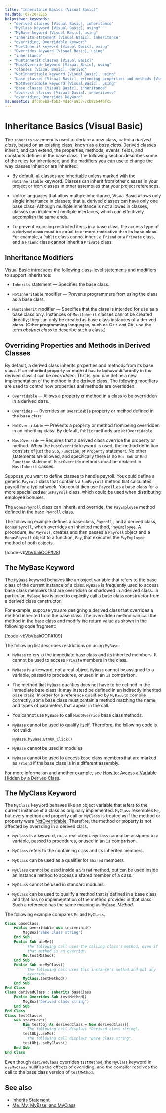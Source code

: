 ```yaml
---
title: "Inheritance Basics (Visual Basic)"
ms.date: 07/20/2015
helpviewer_keywords: 
  - "derived classes [Visual Basic], inheritance"
  - "MyClass keyword [Visual Basic], using"
  - "MyBase keyword [Visual Basic], using"
  - "Inherits statement [Visual Basic], inheritance"
  - "overriding, Overridable keyword"
  - "MustInherit keyword [Visual Basic], using"
  - "Overrides keyword [Visual Basic], using"
  - "inheritance"
  - "MustInherit classes [Visual Basic]"
  - "MustOverride keyword [Visual Basic], using"
  - "classes [Visual Basic], derived"
  - "NotInheritable keyword [Visual Basic], using"
  - "base classes [Visual Basic], extending properties and methods [Visual Basic]"
  - "NotOverridable keyword [Visual Basic], using"
  - "base classes [Visual Basic], inheritance"
  - "abstract classes [Visual Basic], inheritance"
  - "overriding, Overrides keyword"
ms.assetid: dfc8deba-f5b3-4d1d-a937-7cb826446fc5
---
```

# Inheritance Basics (Visual Basic)
The `Inherits` statement is used to declare a new class, called a *derived class*, based on an existing class, known as a *base class*. Derived classes inherit, and can extend, the properties, methods, events, fields, and constants defined in the base class. The following section describes some of the rules for inheritance, and the modifiers you can use to change the way classes inherit or are inherited:  
  
-   By default, all classes are inheritable unless marked with the `NotInheritable` keyword. Classes can inherit from other classes in your project or from classes in other assemblies that your project references.  
  
-   Unlike languages that allow multiple inheritance, Visual Basic allows only single inheritance in classes; that is, derived classes can have only one base class. Although multiple inheritance is not allowed in classes, classes can implement multiple interfaces, which can effectively accomplish the same ends.  
  
-   To prevent exposing restricted items in a base class, the access type of a derived class must be equal to or more restrictive than its base class. For example, a `Public` class cannot inherit a `Friend` or a `Private` class, and a `Friend` class cannot inherit a `Private` class.  
  
## Inheritance Modifiers  
 Visual Basic introduces the following class-level statements and modifiers to support inheritance:  
  
-   `Inherits` statement — Specifies the base class.  
  
-   `NotInheritable` modifier — Prevents programmers from using the class as a base class.  
  
-   `MustInherit` modifier — Specifies that the class is intended for use as a base class only. Instances of `MustInherit` classes cannot be created directly; they can only be created as base class instances of a derived class. (Other programming languages, such as C++ and C#, use the term *abstract class* to describe such a class.)  
  
## Overriding Properties and Methods in Derived Classes  
 By default, a derived class inherits properties and methods from its base class. If an inherited property or method has to behave differently in the derived class it can be *overridden*. That is, you can define a new implementation of the method in the derived class. The following modifiers are used to control how properties and methods are overridden:  
  
-   `Overridable` — Allows a property or method in a class to be overridden in a derived class.  
  
-   `Overrides` — Overrides an `Overridable` property or method defined in the base class.  
  
-   `NotOverridable` — Prevents a property or method from being overridden in an inheriting class. By default, `Public` methods are `NotOverridable`.  
  
-   `MustOverride` — Requires that a derived class override the property or method. When the `MustOverride` keyword is used, the method definition consists of just the `Sub`, `Function`, or `Property` statement. No other statements are allowed, and specifically there is no `End Sub` or `End Function` statement. `MustOverride` methods must be declared in `MustInherit` classes.  
  
 Suppose you want to define classes to handle payroll. You could define a generic `Payroll` class that contains a `RunPayroll` method that calculates payroll for a typical week. You could then use `Payroll` as a base class for a more specialized `BonusPayroll` class, which could be used when distributing employee bonuses.  
  
 The `BonusPayroll` class can inherit, and override, the `PayEmployee` method defined in the base `Payroll` class.  
  
 The following example defines a base class, `Payroll,` and a derived class, `BonusPayroll`, which overrides an inherited method, `PayEmployee`. A procedure, `RunPayroll`, creates and then passes a `Payroll` object and a `BonusPayroll` object to a function, `Pay`, that executes the `PayEmployee` method of both objects.  
  
 [!code-vb[VbVbalrOOP#28](~/samples/snippets/visualbasic/VS_Snippets_VBCSharp/VbVbalrOOP/VB/OOP.vb#28)]  
  
## The MyBase Keyword  
 The `MyBase` keyword behaves like an object variable that refers to the base class of the current instance of a class. `MyBase` is frequently used to access base class members that are overridden or shadowed in a derived class. In particular, `MyBase.New` is used to explicitly call a base class constructor from a derived class constructor.  
  
 For example, suppose you are designing a derived class that overrides a method inherited from the base class. The overridden method can call the method in the base class and modify the return value as shown in the following code fragment:  
  
 [!code-vb[VbVbalrOOP#109](~/samples/snippets/visualbasic/VS_Snippets_VBCSharp/VbVbalrOOP/VB/OOP.vb#109)]  
  
 The following list describes restrictions on using `MyBase`:  
  
-   `MyBase` refers to the immediate base class and its inherited members. It cannot be used to access `Private` members in the class.  
  
-   `MyBase` is a keyword, not a real object. `MyBase` cannot be assigned to a variable, passed to procedures, or used in an `Is` comparison.  
  
-   The method that `MyBase` qualifies does not have to be defined in the immediate base class; it may instead be defined in an indirectly inherited base class. In order for a reference qualified by `MyBase` to compile correctly, some base class must contain a method matching the name and types of parameters that appear in the call.  
  
-   You cannot use `MyBase` to call `MustOverride` base class methods.  
  
-   `MyBase` cannot be used to qualify itself. Therefore, the following code is not valid:  
  
     `MyBase.MyBase.BtnOK_Click()`  
  
-   `MyBase` cannot be used in modules.  
  
-   `MyBase` cannot be used to access base class members that are marked as `Friend` if the base class is in a different assembly.  
  
 For more information and another example, see [How to: Access a Variable Hidden by a Derived Class](../../../../visual-basic/programming-guide/language-features/declared-elements/how-to-access-a-variable-hidden-by-a-derived-class.md).  
  
## The MyClass Keyword  
 The `MyClass` keyword behaves like an object variable that refers to the current instance of a class as originally implemented. `MyClass` resembles `Me`, but every method and property call on `MyClass` is treated as if the method or property were [NotOverridable](../../../../visual-basic/language-reference/modifiers/notoverridable.md). Therefore, the method or property is not affected by overriding in a derived class.  
  
-   `MyClass` is a keyword, not a real object. `MyClass` cannot be assigned to a variable, passed to procedures, or used in an `Is` comparison.  
  
-   `MyClass` refers to the containing class and its inherited members.  
  
-   `MyClass` can be used as a qualifier for `Shared` members.  
  
-   `MyClass` cannot be used inside a `Shared` method, but can be used inside an instance method to access a shared member of a class.  
  
-   `MyClass` cannot be used in standard modules.  
  
-   `MyClass` can be used to qualify a method that is defined in a base class and that has no implementation of the method provided in that class. Such a reference has the same meaning as `MyBase.`*Method*.  
  
 The following example compares `Me` and `MyClass`.  
  
```vb
Class baseClass  
    Public Overridable Sub testMethod()  
        MsgBox("Base class string")  
    End Sub  
    Public Sub useMe()  
        ' The following call uses the calling class's method, even if   
        ' that method is an override.  
        Me.testMethod()  
    End Sub  
    Public Sub useMyClass()  
        ' The following call uses this instance's method and not any  
        ' override.  
        MyClass.testMethod()  
    End Sub  
End Class  
Class derivedClass : Inherits baseClass  
    Public Overrides Sub testMethod()  
        MsgBox("Derived class string")  
    End Sub  
End Class  
Class testClasses  
    Sub startHere()  
        Dim testObj As derivedClass = New derivedClass()  
        ' The following call displays "Derived class string".  
        testObj.useMe()  
        ' The following call displays "Base class string".  
        testObj.useMyClass()  
    End Sub  
End Class  
```  
  
 Even though `derivedClass` overrides `testMethod`, the `MyClass` keyword in `useMyClass` nullifies the effects of overriding, and the compiler resolves the call to the base class version of `testMethod`.  
  
## See also
- [Inherits Statement](../../../../visual-basic/language-reference/statements/inherits-statement.md)
- [Me, My, MyBase, and MyClass](../../../../visual-basic/programming-guide/program-structure/me-my-mybase-and-myclass.md)
